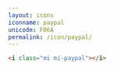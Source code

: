 ```yaml
---
layout: icons
iconname: paypal
unicode: F06A
permalink: /icon/paypal/
---
```


``` html
<i class="mi mi-paypal"></i>
```

